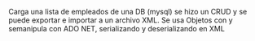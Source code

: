 Carga una lista de empleados de una DB (mysql) se hizo un CRUD y se puede exportar e importar a un archivo XML.
Se usa Objetos con y semanipula con ADO NET, serializando y deserializando en XML
